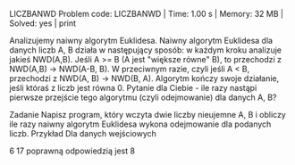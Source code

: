 LICZBANWD
Problem code: LICZBANWD | Time: 1.00 s | Memory: 32 MB | Solved: yes | print

Analizujemy naiwny algorytm Euklidesa. Naiwny algorytm Euklidesa dla danych liczb A, B działa w następujący sposób: w każdym kroku analizuje jakieś NWD(A,B). Jeśli A >= B (A jest "większe równe" B), to przechodzi z NWD(A,B) -> NWD(A-B, B). W przeciwnym razie, czyli jeśli A < B, przechodzi z NWD(A, B) -> NWD(B, A). Algorytm kończy swoje działanie, jeśli któraś z liczb jest równa 0. Pytanie dla Ciebie - ile razy nastąpi pierwsze przejście tego algorytmu (czyli odejmowanie) dla danych A, B?

Zadanie
Napisz program, który wczyta dwie liczby nieujemne A, B i obliczy ile razy naiwny algorytm Euklidesa wykona odejmowanie dla podanych liczb.
Przykład
Dla danych wejściowych

6 17
poprawną odpowiedzią jest
8
